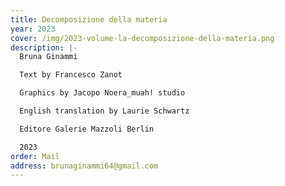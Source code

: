 ```yaml
---
title: Decomposizione della materia
year: 2023
cover: /img/2023-volume-la-decomposizione-della-materia.png
description: |-
  Bruna Ginammi

  Text by Francesco Zanot

  Graphics by Jacopo Noera_muah! studio

  English translation by Laurie Schwartz

  Editore Galerie Mazzoli Berlin

  2023
order: Mail
address: brunaginammi64@gmail.com
---
```

